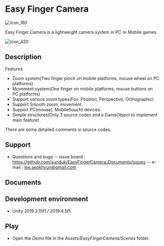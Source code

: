 # Easy Finger Camera
![icon_160](https://user-images.githubusercontent.com/438767/92995374-004c4f80-f53e-11ea-8bf9-0894af61b110.png)

Easy Finger Camera is a lightweight camera system in PC or Mobile games.


![icon_420](https://user-images.githubusercontent.com/438767/92995373-fc203200-f53d-11ea-8610-152c004a5c55.png)


## Description

Features
- Zoom system(Two finger pinch on mobile platforms, mouse wheel on PC platforms)
- Movement system(One finger on mobile platforms, mouse buttons on PC platforms)
- Support various zoom types(Fov, Position, Perspective, Orthographic)
- Support Smooth zoom, movement.
- Support PC(mouse), Mobile(touch) devices.
- Simple structures(Only 3 source codes and a GameObject to implement main feature)

There are some detailed comments in source codes.


## Support
- Questions and bugs
-- issue board : https://github.com/sunduk/EasyFingerCamera_Documents/issues
-- e-mail : lee.seokhyun@gmail.com


## Documents


## Development environment
- Unity 2019.3.15f1 / 2019.4.5f1


## Play
- Open the _Demo_ file in the _Assets/EasyFingerCamera/Scenes_ folder.

